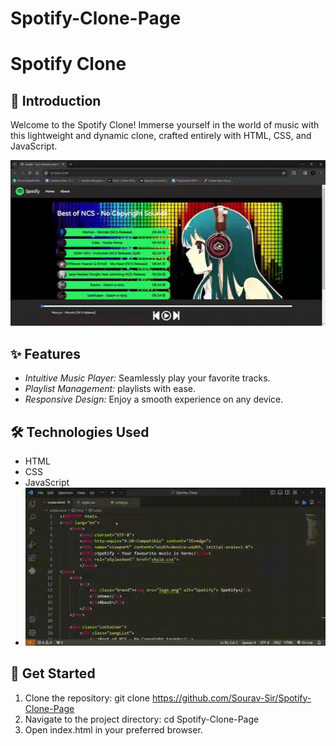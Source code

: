 # Spotify-Clone-Page
# Spotify Clone

## 🚀 Introduction

Welcome to the Spotify Clone! Immerse yourself in the world of music with this lightweight and dynamic clone, crafted entirely with HTML, CSS, and JavaScript.

![Spotify Clone](image1.gif)

## ✨ Features

- *Intuitive Music Player:* Seamlessly play your favorite tracks.
- *Playlist Management:* playlists with ease.
- *Responsive Design:* Enjoy a smooth experience on any device.

## 🛠 Technologies Used

- HTML
- CSS
- JavaScript
- ![Spotify Clone](image2.gif)

## 🚀 Get Started

1. Clone the repository: git clone https://github.com/Sourav-Sir/Spotify-Clone-Page
2. Navigate to the project directory: cd Spotify-Clone-Page
3. Open index.html in your preferred browser.
